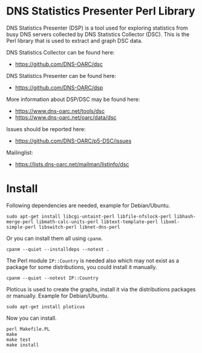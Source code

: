 # DNS Statistics Presenter Perl Library

DNS Statistics Presenter (DSP) is a tool used for exploring statistics from
busy DNS servers collected by DNS Statistics Collector (DSC).  This is the
Perl library that is used to extract and graph DSC data.

DNS Statistics Collector can be found here:
- https://github.com/DNS-OARC/dsc

DNS Statistics Presenter can be found here:
- https://github.com/DNS-OARC/dsp

More information about DSP/DSC may be found here:
- https://www.dns-oarc.net/tools/dsc
- https://www.dns-oarc.net/oarc/data/dsc

Issues should be reported here:
- https://github.com/DNS-OARC/p5-DSC/issues

Mailinglist:
- https://lists.dns-oarc.net/mailman/listinfo/dsc

# Install

Following dependencies are needed, example for Debian/Ubuntu.

```
sudo apt-get install libcgi-untaint-perl libfile-nfslock-perl libhash-merge-perl libmath-calc-units-perl libtext-template-perl libxml-simple-perl libswitch-perl libnet-dns-perl
```

Or you can install them all using `cpanm`.

```
cpanm --quiet --installdeps --notest .
```

The Perl module `IP::Country` is needed also which may not exist as a package
for some distributions, you could install it manually.

```
cpanm --quiet --notest IP::Country
```

Ploticus is used to create the graphs, install it via the distributions
packages or manually. Example for Debian/Ubuntu.

```
sudo apt-get install ploticus
```

Now you can install.

```
perl Makefile.PL
make
make test
make install
```
